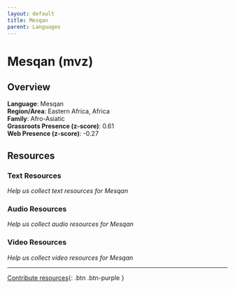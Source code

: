 ```yaml
---
layout: default
title: Mesqan
parent: Languages
---
```


# Mesqan (mvz)

## Overview

**Language**: Mesqan  
**Region/Area**: Eastern Africa, Africa  
**Family**: Afro-Asiatic  
**Grassroots Presence (z-score)**: 0.61  
**Web Presence (z-score)**: -0.27  

## Resources

### Text Resources
*Help us collect text resources for Mesqan*

### Audio Resources
*Help us collect audio resources for Mesqan*

### Video Resources
*Help us collect video resources for Mesqan*

---

[Contribute resources](https://forms.office.com/e/1SfLJx3u1r){: .btn .btn-purple }
